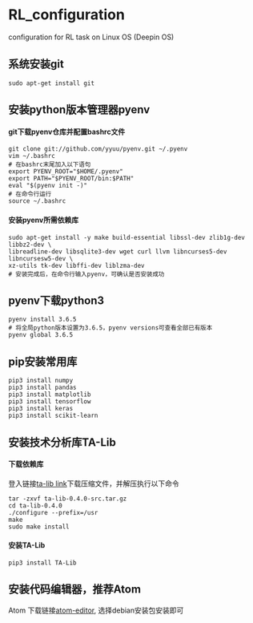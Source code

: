 # RL_configuration
configuration for RL task on Linux OS (Deepin OS)

## 系统安装git
    sudo apt-get install git

## 安装python版本管理器pyenv
#### git下载pyenv仓库并配置bashrc文件
    git clone git://github.com/yyuu/pyenv.git ~/.pyenv
    vim ~/.bashrc
    # 在bashrc末尾加入以下语句
    export PYENV_ROOT="$HOME/.pyenv"
    export PATH="$PYENV_ROOT/bin:$PATH"
    eval "$(pyenv init -)"
    # 在命令行运行
    source ~/.bashrc

#### 安装pyenv所需依赖库
    sudo apt-get install -y make build-essential libssl-dev zlib1g-dev libbz2-dev \
    libreadline-dev libsqlite3-dev wget curl llvm libncurses5-dev libncursesw5-dev \
    xz-utils tk-dev libffi-dev liblzma-dev
    # 安装完成后，在命令行输入pyenv，可确认是否安装成功

## pyenv下载python3
    pyenv install 3.6.5
    # 将全局python版本设置为3.6.5，pyenv versions可查看全部已有版本
    pyenv global 3.6.5

## pip安装常用库
    pip3 install numpy
    pip3 install pandas
    pip3 install matplotlib
    pip3 install tensorflow
    pip3 install keras
    pip3 install scikit-learn

## 安装技术分析库TA-Lib
#### 下载依赖库
登入链接[ta-lib link](https://sourceforge.net/projects/ta-lib/)下载压缩文件，并解压执行以下命令
    
    tar -zxvf ta-lib-0.4.0-src.tar.gz
    cd ta-lib-0.4.0
    ./configure --prefix=/usr
    make
    sudo make install
#### 安装TA-Lib
    pip3 install TA-Lib

## 安装代码编辑器，推荐Atom
Atom 下载链接[atom-editor](https://atom.io/), 选择debian安装包安装即可
